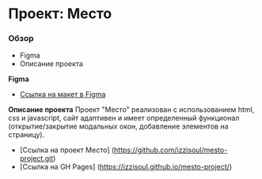 # Проект: Место

### Обзор

* Figma
* Описание проекта

**Figma**

* [Ссылка на макет в Figma](https://www.figma.com/file/2cn9N9jSkmxD84oJik7xL7/JavaScript.-Sprint-4?node-id=0%3A1)

**Описание проекта**
Проект "Место" реализован с использованием html, css и javascript, сайт адаптивен и имеет определенный функционал (открытие/закрытие модальных окон, добавление элементов на страницу).

* [Ссылка на проект Место]
(https://github.com/izzisoul/mesto-project.git)
* [Ссылка на GH Pages]
(https://izzisoul.github.io/mesto-project/)

